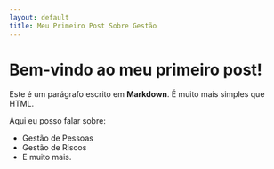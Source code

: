 ```yaml
---
layout: default
title: Meu Primeiro Post Sobre Gestão
---
```


# Bem-vindo ao meu primeiro post!

Este é um parágrafo escrito em **Markdown**. É muito mais simples que HTML.

Aqui eu posso falar sobre:
* Gestão de Pessoas
* Gestão de Riscos
* E muito mais.